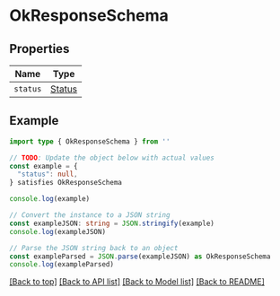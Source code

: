 
# OkResponseSchema


## Properties

Name | Type
------------ | -------------
`status` | [Status](Status.md)

## Example

```typescript
import type { OkResponseSchema } from ''

// TODO: Update the object below with actual values
const example = {
  "status": null,
} satisfies OkResponseSchema

console.log(example)

// Convert the instance to a JSON string
const exampleJSON: string = JSON.stringify(example)
console.log(exampleJSON)

// Parse the JSON string back to an object
const exampleParsed = JSON.parse(exampleJSON) as OkResponseSchema
console.log(exampleParsed)
```

[[Back to top]](#) [[Back to API list]](../README.md#api-endpoints) [[Back to Model list]](../README.md#models) [[Back to README]](../README.md)


